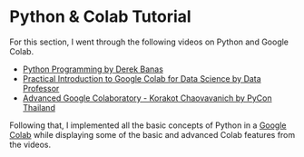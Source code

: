 # Python & Colab Tutorial

For this section, I went through the following videos on Python and Google Colab.
* [Python Programming by Derek Banas](https://www.youtube.com/watch?v=N4mEzFDjqtA)
* [Practical Introduction to Google Colab for Data Science by Data Professor](https://www.youtube.com/watch?v=oCngVVBSsmA)
* [Advanced Google Colaboratory - Korakot Chaovavanich by PyCon Thailand](https://www.youtube.com/watch?v=qxBWBeDnLt8)

Following that, I implemented all the basic concepts of Python in a [Google Colab](https://colab.research.google.com/drive/10ruOch7L5YTE6UKo5HpakbRtvjCi5-BA?usp=sharing) while displaying some of the basic and advanced Colab features from the videos. 
